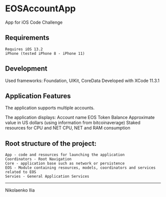 # EOSAccountApp
App for iOS Code Challenge

## Requirements
	Requires iOS 13.2
	iPhone (tested iPhone 8 - iPhone 11)


## Development

Used frameworks: Foundation, UIKit, CoreData
Developed with XCode 11.3.1

## Application Features

The application supports multiple accounts.

The application displays:
	Account name
	EOS Token Balance
	Approximate value in US dollars (using information from bitcoinaverage)
	Staked resources for CPU and NET
	CPU, NET and RAM consumption


## Root structure of the project:
	App - code and resources for launching the application
	Coordinators - Root Navigation
	Core - application base such as network or persistence
	EOS - Module containing resources, models, coordinators and services related to EOS
	Servies - General Application Services


---

Nikolaenko Ilia